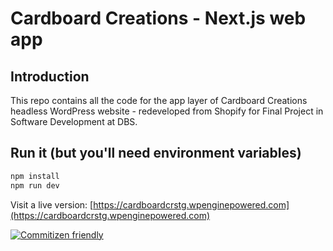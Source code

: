 # Cardboard Creations - Next.js  web app

## Introduction

This repo contains all the code for the app layer of Cardboard Creations headless WordPress website - redeveloped from Shopify for Final Project in Software Development at DBS.

## Run it (but you'll need environment variables)

```bash
npm install
npm run dev
```

Visit a live version: [https://cardboardcrstg.wpenginepowered.com](https://cardboardcrstg.wpenginepowered.com)

[![Commitizen friendly](https://img.shields.io/badge/commitizen-friendly-brightgreen.svg)](http://commitizen.github.io/cz-cli/)
